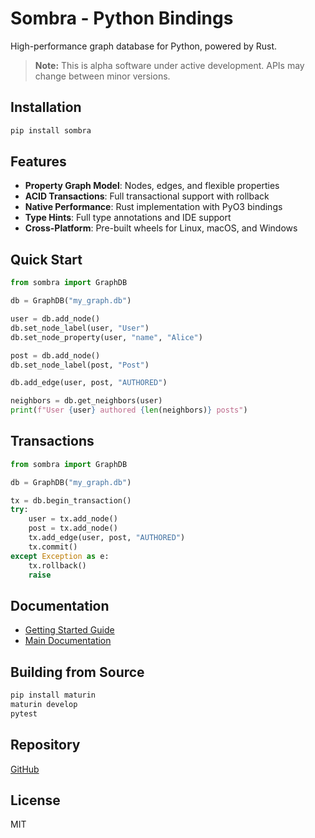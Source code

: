 # Sombra - Python Bindings

High-performance graph database for Python, powered by Rust.

> **Note:** This is alpha software under active development. APIs may change between minor versions.

## Installation

```bash
pip install sombra
```

## Features

- **Property Graph Model**: Nodes, edges, and flexible properties
- **ACID Transactions**: Full transactional support with rollback
- **Native Performance**: Rust implementation with PyO3 bindings
- **Type Hints**: Full type annotations and IDE support
- **Cross-Platform**: Pre-built wheels for Linux, macOS, and Windows

## Quick Start

```python
from sombra import GraphDB

db = GraphDB("my_graph.db")

user = db.add_node()
db.set_node_label(user, "User")
db.set_node_property(user, "name", "Alice")

post = db.add_node()
db.set_node_label(post, "Post")

db.add_edge(user, post, "AUTHORED")

neighbors = db.get_neighbors(user)
print(f"User {user} authored {len(neighbors)} posts")
```

## Transactions

```python
from sombra import GraphDB

db = GraphDB("my_graph.db")

tx = db.begin_transaction()
try:
    user = tx.add_node()
    post = tx.add_node()
    tx.add_edge(user, post, "AUTHORED")
    tx.commit()
except Exception as e:
    tx.rollback()
    raise
```

## Documentation

- [Getting Started Guide](https://github.com/maskdotdev/sombra/blob/main/docs/python-guide.md)
- [Main Documentation](https://github.com/maskdotdev/sombra)

## Building from Source

```bash
pip install maturin
maturin develop
pytest
```

## Repository

[GitHub](https://github.com/maskdotdev/sombra)

## License

MIT
